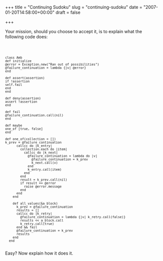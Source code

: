 +++
title = "Continuing Sudoku"
slug = "continuing-sudoku"
date = "2007-01-20T14:58:00+00:00"
draft = false

+++

Your mission, should you choose to accept it, is to explain what the following code does:

<code>

    class Amb
    def initialize
    @error = Exception.new("Ran out of possibilities")
    @failure_continuation = lambda {|v| @error}
    end

    def assert(assertion)
    if !assertion
    self.fail
    end
    end

    def deny(assertion)
    assert !assertion
    end

    def fail
    @failure_continuation.call(nil)
    end

    def maybe
    one_of [true, false]
    end

    def one_of(collection = [])
    k_prev = @failure_continuation
          callcc do |k_entry|
            collection.each do |item|
              callcc do |k_next|
                @failure_continuation = lambda do |v|
                  @failure_continuation = k_prev
                  k_next.call(v)
                end
                k_entry.call(item)
              end
            end
            result = k_prev.call(nil)
            if result == @error
              raise @error.message
            end
          end
        end

        def all_values(&a_block)
          k_prev = @failure_continuation
          results = []
          callcc do |k_retry|
            @failure_continuation = lambda {|v| k_retry.call(false)}
            results << a_block.call
            k_retry.call(true)
          end && fail
          @failure_continuation = k_prev
          results
        end
      end

</code>
Easy? Now explain how it does it.
